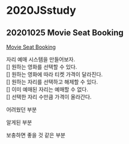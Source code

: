 # 2020JSstudy


## 20201025 Movie Seat Booking  
[Movie Seat Booking](https://github.com/bradtraversy/vanillawebprojects/tree/master/movie-seat-booking)

자리 예매 시스템을 만들어보자.  
[] 원하는 영화를 선택할 수 있다.  
[] 원하는 영화에 따라 티켓 가격이 달라진다.  
[] 원하는 자리를 선택하고 해제할 수 있다.  
[] 이미 예매된 자리는 예매할 수 없다.  
[] 선택한 자리 수만큼 가격이 올라간다.  


어려웠던 부분

알게된 부분

보충하면 좋을 것 같은 부분
